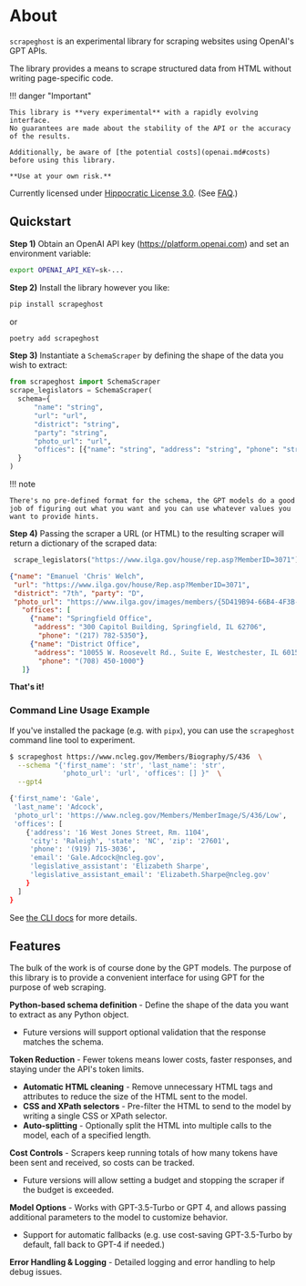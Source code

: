 # About

`scrapeghost` is an experimental library for scraping websites using OpenAI's GPT APIs.

The library provides a means to scrape structured data from HTML without writing page-specific code.

!!! danger "Important"

    This library is **very experimental** with a rapidly evolving interface.
    No guarantees are made about the stability of the API or the accuracy of the results.

    Additionally, be aware of [the potential costs](openai.md#costs) before using this library.

    **Use at your own risk.**

Currently licensed under [Hippocratic License 3.0](LICENSE.md).   (See [FAQ](faq.md#whats-with-the-license).)

## Quickstart

**Step 1)** Obtain an OpenAI API key (<https://platform.openai.com>) and set an environment variable:

```bash
export OPENAI_API_KEY=sk-...
```

**Step 2)** Install the library however you like:

```bash
pip install scrapeghost
```
or
```bash
poetry add scrapeghost
```

**Step 3)** Instantiate a `SchemaScraper` by defining the shape of the data you wish to extract:

```python
from scrapeghost import SchemaScraper
scrape_legislators = SchemaScraper(
  schema={
      "name": "string",
      "url": "url",
      "district": "string",
      "party": "string",
      "photo_url": "url",
      "offices": [{"name": "string", "address": "string", "phone": "string"}],
  }
)
```

!!! note

    There's no pre-defined format for the schema, the GPT models do a good job of figuring out what you want and you can use whatever values you want to provide hints.

**Step 4)** Passing the scraper a URL (or HTML) to the resulting scraper will return a dictionary of the scraped data:

```python
 scrape_legislators("https://www.ilga.gov/house/rep.asp?MemberID=3071")
```
```json
{"name": "Emanuel 'Chris' Welch",
 "url": "https://www.ilga.gov/house/Rep.asp?MemberID=3071",
 "district": "7th", "party": "D", 
 "photo_url": "https://www.ilga.gov/images/members/{5D419B94-66B4-4F3B-86F1-BFF37B3FA55C}.jpg",
   "offices": [
     {"name": "Springfield Office",
      "address": "300 Capitol Building, Springfield, IL 62706",
       "phone": "(217) 782-5350"},
     {"name": "District Office",
      "address": "10055 W. Roosevelt Rd., Suite E, Westchester, IL 60154",
       "phone": "(708) 450-1000"}
   ]}
```

**That's it!**

### Command Line Usage Example

If you've installed the package (e.g. with `pipx`), you can use the `scrapeghost` command line tool to experiment.

```bash
$ scrapeghost https://www.ncleg.gov/Members/Biography/S/436  \
  --schema "{'first_name': 'str', 'last_name': 'str',
             'photo_url': 'url', 'offices': [] }"  \
  --gpt4

{'first_name': 'Gale',
 'last_name': 'Adcock',
 'photo_url': 'https://www.ncleg.gov/Members/MemberImage/S/436/Low',
 'offices': [
    {'address': '16 West Jones Street, Rm. 1104',
     'city': 'Raleigh', 'state': 'NC', 'zip': '27601',
     'phone': '(919) 715-3036',
     'email': 'Gale.Adcock@ncleg.gov',
     'legislative_assistant': 'Elizabeth Sharpe',
     'legislative_assistant_email': 'Elizabeth.Sharpe@ncleg.gov'
    }
  ]
}
```

See [the CLI docs](cli.md) for more details.

## Features

The bulk of the work is of course done by the GPT models.
The purpose of this library is to provide a convenient interface for using GPT for the purpose of web scraping.

**Python-based schema definition** - Define the shape of the data you want to extract as any Python object.

* Future versions will support optional validation that the response matches the schema.

**Token Reduction** - Fewer tokens means lower costs, faster responses, and staying under the API's token limits.

* **Automatic HTML cleaning** - Remove unnecessary HTML tags and attributes to reduce the size of the HTML sent to the model.
* **CSS and XPath selectors** - Pre-filter the HTML to send to the model by writing a single CSS or XPath selector.
* **Auto-splitting** - Optionally split the HTML into multiple calls to the model, each of a specified length.

**Cost Controls** - Scrapers keep running totals of how many tokens have been sent and received, so costs can be tracked.

* Future versions will allow setting a budget and stopping the scraper if the budget is exceeded.

**Model Options** - Works with GPT-3.5-Turbo or GPT 4, and allows passing additional parameters to the model to customize behavior.

* Support for automatic fallbacks (e.g. use cost-saving GPT-3.5-Turbo by default, fall back to GPT-4 if needed.)

**Error Handling & Logging** - Detailed logging and error handling to help debug issues.
